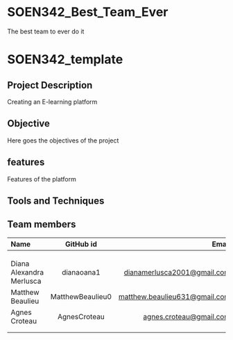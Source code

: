 # SOEN342_Best_Team_Ever
The best team to ever do it

# SOEN342_template

## Project Description
Creating an E-learning platform

## Objective
Here goes the objectives of the project

## features
Features of the platform

## Tools and Techniques


## Team members

| Name                     |      GitHub id   |                         Email |
| :----------------------- | :--------------: | ----------------------------: |
|              |     |       |
|             |    |              |
|            |     |  |
| Diana Alexandra Merlusca |    dianaoana1    |   dianamerlusca2001@gmail.com |
| Matthew Beaulieu         | MatthewBeaulieu0 | matthew.beaulieu631@gmail.com |
|    Agnes Croteau            |   AgnesCroteau      |    agnes.croteau@gmail.com   |
|             |        |            |
|          |     |          |
